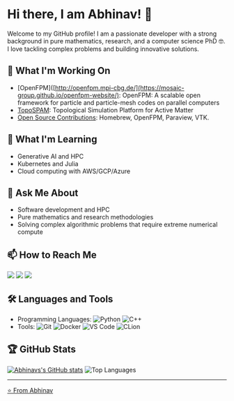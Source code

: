 # Hi there, I am Abhinav! 👋

Welcome to my GitHub profile! I am a passionate developer with a strong background in pure mathematics, research, and a computer science PhD 🤓.
I love tackling complex problems and building innovative solutions.

## 🔭 What I'm Working On

- [OpenFPM]([http://openfpm.mpi-cbg.de/](https://mosaic-group.github.io/openfpm-website/): OpenFPM: A scalable open framework for particle and particle-mesh codes on parallel computers
- [TopoSPAM](http://topospam.org/): Topological Simulation Platform for Active Matter
- [Open Source Contributions](https://github.com/abhinavsns?tab=repositories): Homebrew, OpenFPM, Paraview, VTK.

## 🌱 What I'm Learning

- Generative AI and HPC
- Kubernetes and Julia
- Cloud computing with AWS/GCP/Azure

## 💬 Ask Me About

- Software development and HPC
- Pure mathematics and research methodologies
- Solving complex algorithmic problems that require extreme numerical compute

## 📫 How to Reach Me
<a href="https://www.linkedin.com/in/abhinavsns"><img src="https://img.shields.io/badge/LinkedIn-blue?style=flat&logo=linkedin&logoColor=white"/></a>
<a href="https://twitter.com/abhinavsns"><img src="https://img.shields.io/badge/Twitter-blue?style=flat&logo=twitter&logoColor=white"/></a>
<a href="mailto:abhinavsns7+github@gmail.com"><img src="https://img.shields.io/badge/Email-D14836?style=flat&logo=gmail&logoColor=white"/></a>


## 🛠️ Languages and Tools

- Programming Languages: ![Python](https://img.shields.io/badge/-Python-3776AB?style=flat&logo=python&logoColor=white) ![C++](https://img.shields.io/badge/-C++-00599C?style=flat&logo=c%2B%2B&logoColor=white)
- Tools: ![Git](https://img.shields.io/badge/-Git-F05032?style=flat&logo=git&logoColor=white) ![Docker](https://img.shields.io/badge/-Docker-2496ED?style=flat&logo=docker&logoColor=white) ![VS Code](https://img.shields.io/badge/-VS%20Code-007ACC?style=flat&logo=visual-studio-code&logoColor=white) ![CLion](https://img.shields.io/badge/-CLion-007ACC?style=flat&logo=clion&logoColor=white)

## 🏆 GitHub Stats

[![Abhinavs's GitHub stats](https://github-readme-stats.vercel.app/api?username=abhinavsns&show_icons=true&theme=tokyonight&hide_rank=true)](https://github.com/abhinavsns/github-readme-stats)
![Top Languages](https://github-readme-stats.vercel.app/api/top-langs/?username=abhinavsns&layout=compact&theme=tokyonight)



---

[⭐️ From Abhinav](https://github.com/abhinavsns/?tab=stars)
